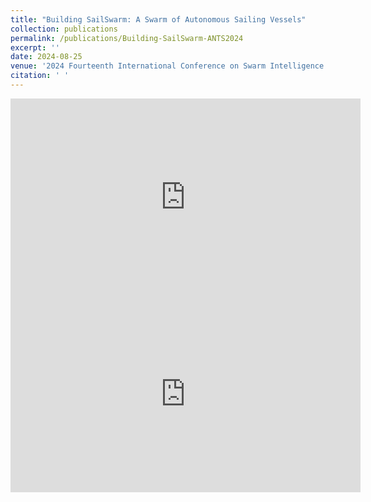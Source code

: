 ```yaml
---
title: "Building SailSwarm: A Swarm of Autonomous Sailing Vessels"
collection: publications
permalink: /publications/Building-SailSwarm-ANTS2024
excerpt: ''
date: 2024-08-25
venue: '2024 Fourteenth International Conference on Swarm Intelligence (ANTS 2024) (Submitted)'
citation: ' '
---
```


<iframe width="560" height="315" src="https://www.youtube.com/embed/EpLK_BXpBp8?si=dgnVOCygEmNL5aUE" title="YouTube video player" frameborder="0" allow="accelerometer; autoplay; clipboard-write; encrypted-media; gyroscope; picture-in-picture; web-share" referrerpolicy="strict-origin-when-cross-origin" allowfullscreen></iframe>

<iframe width="560" height="315" src="https://www.youtube.com/embed/9-f9NiJ3-8c?si=LvClfTgUXWtIeGZL" title="YouTube video player" frameborder="0" allow="accelerometer; autoplay; clipboard-write; encrypted-media; gyroscope; picture-in-picture; web-share" referrerpolicy="strict-origin-when-cross-origin" allowfullscreen></iframe>

